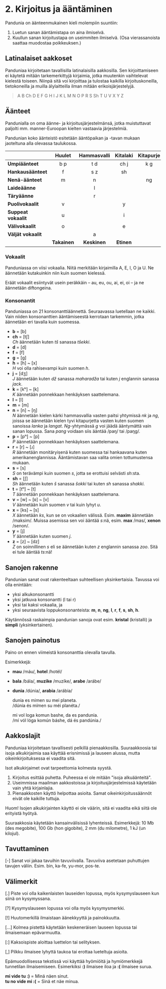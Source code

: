 
# 2. Kirjoitus ja ääntäminen

Pandunia on äänteenmukainen kieli molempiin suuntiin:

1. Luetun sanan ääntämistapa on aina ilmiselvä.
2. Kuullun sanan kirjoitustapa on useimmiten ilmiselvä.
   (Osa vierassanoista saattaa muodostaa poikkeuksen.)

## Latinalaiset aakkoset

Panduniaa kirjoitetaan tavallisilla latinalaisilla aakkosilla.
Sen kirjoittamiseen ei käytetä mitään tarkemerkittyjä kirjaimia, jotka muutenkin vaihtelevat kielestä toiseen.
Niinpä sitä voi kirjoittaa ja tulostaa kaikilla kirjoituskoneilla, tietokoneilla ja muilla älylaitteilla ilman mitään erikoisjärjestelyjä.

> A B Ch D E F G H I J K L M N O P R S Sh T U V X Y Z

## Äänteet

Pandunialla on oma äänne- ja kirjoitusjärjestelmänsä,
jotka muistuttavat paljolti mm. manner-Euroopan kielten vastaavia järjestelmiä.

Pandunian koko äänteistö esitetään ääntöpaikan ja -tavan mukaan jaoteltuna alla olevassa taulukossa.

|                    | Huulet |Hammasvalli|Kitalaki|Kitapurje|Äänirako |
|:-------------------|:-------:|:-------:|:-------:|:-------:|:-------:|
| **Umpiäänteet**    | b p     | t d     | ch j    | k g     |         |
| **Hankausäänteet** | f       | s z     | sh      |         | h       |
| **Nenä-äänteet**   | m       | n       |         | ng      |         |
| **Laideäänne**     |         | l       |         |         |         |
| **Täryäänne**      |         | r       |         |         |         |
| **Puolivokaalit**  | v       |         | y       |         |         |
|**Suppeat vokaalit**| u       |         | i       |         |         |
|**Välivokaalit**    | o       |         | e       |         |         |
|**Väljät vokaalit** |         | a       |         |         |         |
|                 |**Takainen**|**Keskinen**|**Etinen**|     |         |

### Vokaalit

Panduniassa on viisi vokaalia.
Niitä merkitään kirjaimilla A, E, I, O ja U.
Ne äännetään kutakuinkin niin kuin suomen kielessä.

Eräät vokaalit esiintyvät usein peräkkäin
– au, eu, ou, ai, ei, oi –
ja ne äännetään diftongeina.

### Konsonantit

Panduniassa on 21 konsonanttiäännettä.
Seuraavassa luetellaan ne kaikki.
Vain niiden konsonanttien ääntämiseestä kerrotaan tarkemmin, jotka äännetään eri tavalla kuin suomessa.

- **b** = [b]
- **ch** = [tʃ]  
  _Ch_ äännetään kuten _tš_ sanassa _tšekki_.
- **d** = [d]
- **f** = [f]
- **g** = [g]  
- **h** = [h] ~ [x]  
  *H* voi olla rahisevampi kuin suomen *h*.
- **j** = [dʒ]  
  *J* äännetään kuten *dž* sanassa *maharadža*
  tai kuten *j* englannin sanassa *jack*.
- **k** = [kʰ] ~ [k]  
  *K* äännetään ponnekkaan henkäyksen saattelemana.
- **l** = [l]
- **m** = [m]
- **n** = [n] ~ [ŋ]  
  *N* äännetään kielen kärki hammasvallia vasten paitsi yhtymissä *nk* ja *ng*,
  joissa se äännetään kielen tyvi kitapurjetta vasten kuten suomen sanoissa *lanka* ja *langat*.
  *Ng*-yhtymässä *g* voi jäädä ääntymättä vain sanan lopussa.
  Sana *pang* voidaan siis ääntää /paŋ/ tai /paŋg/.
- **p** = [pʰ] ~ [p]  
  *P* äännetään ponnekkaan henkäyksen saattelemana.
- **r** = [r] ~ [ɹ]  
  _R_ äännetään monitäryisenä kuten suomessa tai hankaavana kuten amerikanenglannissa.
  Ääntämistavan saa valita omien tottumustensa mukaan.
- **s** = [s]  
  *S* on terävämpi kuin suomen *s*, jotta se erottuisi selvästi *sh*:sta.
- **sh** = [ʃ]  
  *Sh* äännetään kuten *š* sanassa *šokki* tai kuten *sh* sanassa *shakki*.
- **t** = [tʰ] ~ [t]  
  *T* äännetään ponnekkaan henkäyksen saattelemana.
- **v** = [w] ~ [ʋ] ~ [v]  
  *V* äännetään kuin suomen _v_ tai kuin lyhyt _u_.
- **x** = [ks] ~ [s]  
  *X* äännetään *ks*, kun se on vokaalien välissä.
  Esim. **maxim** äännetään /maksim/.
  Muissa asemissa sen voi ääntää *s*:nä,
  esim. **max** /mas/, **xenon** /senon/.
- **y** = [j]  
  _Y_ äännetään kuten suomen _j_.
- **z** = [z] ~ [dz]  
  *Z* on soinnillinen *s* eli se äännetään kuten *z* englannin sanassa *zoo*.
  Sitä ei tule ääntää *ts*:nä!


## Sanojen rakenne

Pandunian sanat ovat rakenteeltaan suhteellisen yksinkertaisia.
Tavussa voi olla enintään:

- yksi alkukonsonantti
- yksi jatkuva konsonantti (l tai r)
- yksi tai kaksi vokaalia, ja
- yksi seuraavista loppukonsonanteista:
  **m**, **n**, **ng**, **l**, **r**, **f**, **s**, **sh**, **h**.

Käytännössä raskaimpia pandunian sanoja ovat esim. **kristal** (kristalli) ja **simpli** (yksinkertainen).


## Sanojen painotus

Paino on ennen viimeistä konsonanttia olevalla tavulla.

Esimerkkejä:

- **mau** /máu/, **hotel** /hotél/
- **bala** /bála/, **muzike** /muzíke/, **arabe** /arábe/
- **dunia** /dúnia/, **arabia** /arábia/

     dunia es mimen su mei planeta.  
    /dúnia és mímen su méi planéta./

     mi vol loga komun bashe, da es pandunia.  
    /mí vól lóga komún báshe, dá és pandúnia./


## Aakkoslajit

Panduniaa kirjoitetaan tavallisesti pelkillä pienaakkosilla. Suuraakkoosia tai isoja alkukirjaimia saa käyttää erisnimissä ja lauseen alussa, mutta oikeinkirjoituksessa ei vaadita sitä.

Isot alkukirjaimet ovat tarpeettomia kolmesta syystä.

1. Kirjoitus esittää puhetta. Puheessa ei ole mitään "isoja alkuäänteitä".
2. Useimmissa maailman aakkostoissa ja kirjoitusjärjestelmissä käytetään vain yhtä kirjainlajia.
3. Pienaakkosten käyttö helpottaa asioita. Samat oikeinkirjoitussäännöt eivät ole kaikille tuttuja.

Huom! Isojen alkukirjainten käyttö ei ole väärin, sitä ei vaadita eikä siitä ole erityistä hyötyä.

Suuraakkosia käytetään kansainvälisissä lyhenteissä. Esimerkkejä: 10 Mb (des megobite), 100 Gb (hon gigobite), 2 mm (du milometre), 1 kJ (un kilojul).


## Tavuttaminen

[-] Sanat voi jakaa tavuihin tavuviivalla. Tavuviiva asetetaan puhuttujen tavujen väliin.
Esim. bin, ka-fe, yu-mor, pos-te.


## Välimerkit

[.] Piste voi olla kaikenlaisten lauseiden lopussa, myös kysymyslauseen kun siinä on kysymyssana.

[?] Kysymyslauseen lopussa voi olla myös kysymysmerkki.

[!] Huutomerkillä ilmaistaan äänekkyyttä ja painokkuutta.

[...] Kolmea pistettä käytetään keskeneräisen lauseen lopussa tai ilmaisemaan epävarmuutta.

[:] Kaksoispiste aloittaa luettelon tai selityksen.

[,] Pilkku ilmaisee lyhyttä taukoa tai erottaa lueteltuja asioita.

Epämuodollisessa tekstissä voi käyttää hyömiöitä ja hymiömerkkejä tunnetilan ilmaisemiseen. Esimerkiksi **:)** ilmaisee iloa ja **:(** ilmaisee surua.

**mi vide tu :)**
= Minä näen sinut.  
**tu no vide mi :(**
= Sinä et näe minua.

